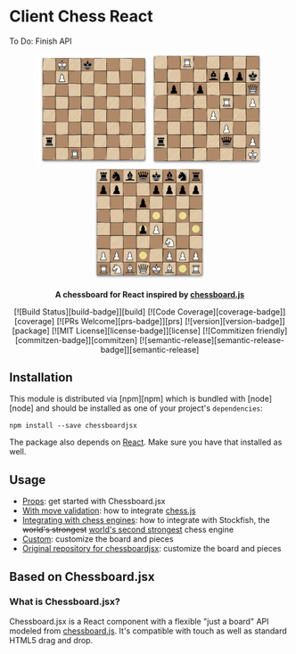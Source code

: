 # Client Chess React 

To Do:
Finish API


<div align="center" markdown="1">

<img src="./src/img/lucena.png" alt="lucena position" width="200">
<img src="./src/img/carlsenWorldChampionship2016.png" alt="Carlsen 2016 Championship" width="200">
<img src="./src/img/sicilian.png" alt="sicilian defense" width="200">

**A chessboard for React inspired by [chessboard.js](https://github.com/oakmac/chessboardjs)**

[![Build Status][build-badge]][build]
[![Code Coverage][coverage-badge]][coverage]
[![PRs Welcome][prs-badge]][prs]
[![version][version-badge]][package]
[![MIT License][license-badge]][license]
[![Commitizen friendly][commitzen-badge]][commitzen]
[![semantic-release][semantic-release-badge]][semantic-release]

</div>


## Installation

This module is distributed via [npm][npm] which is bundled with [node][node] and
should be installed as one of your project's `dependencies`:

```
npm install --save chessboardjsx
```

The package also depends on [React](https://reactjs.org/). Make sure you have that installed as well.

## Usage

* [Props](https://www.chessboardjsx.com/props): get started with Chessboard.jsx
* [With move validation](https://www.chessboardjsx.com/integrations/move-validation): how to integrate [chess.js](https://github.com/jhlywa/chess.js)
* [Integrating with chess engines](https://www.chessboardjsx.com/integrations/stockfish): how to integrate with Stockfish, the ~~world's strongest~~ [world's second strongest](https://www.chess.com/news/view/google-s-alphazero-destroys-stockfish-in-100-game-match) chess engine
* [Custom](https://www.chessboardjsx.com/custom): customize the board and pieces
* [Original repository for chessboardjsx](https://www.chessboardjsx.com/custom): customize the board and pieces


## Based on Chessboard.jsx

### What is Chessboard.jsx?

Chessboard.jsx is a React component with a flexible "just a board" API modeled from [chessboard.js](https://github.com/oakmac/chessboardjs). It's compatible with touch as well as standard HTML5 drag and drop.

